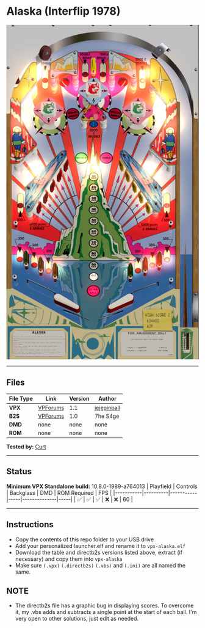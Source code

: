 # Alaska (Interflip 1978)

![Table Preview](../../images/vpx-alaska-preview.jpg)

---

## Files
| File Type | Link | Version | Author | 
|-----------|--------|----------|--------------|
| **VPX** | [VPForums](https://www.vpforums.org/index.php?app=downloads&showfile=16800) | 1.1 | [jejepinball](https://www.vpforums.org/index.php?s=3b0a5c7e845216cee68c2f1ca3da5281&app=core&module=search&do=user_activity&search_app=downloads&mid=108032) |
| **B2S** | [VPForums](https://www.vpforums.org/index.php?app=downloads&showfile=16800) | 1.0 | 7he S4ge  |
| **DMD** | none | none | none |
| **ROM** | none | none | none |

**Tested by:** [Curt](https://github.com/Old-Cyrus)

---

## Status 
**Minimum VPX Standalone build:** 10.8.0-1989-a764013
| Playfield | Controls | Backglass | DMD | ROM Required | FPS | 
|-----------|----------|-----------|-----|--------------|-----|
| :white_check_mark: | :white_check_mark: | :white_check_mark: | :x: | :x: | 60 |

---

## Instructions

- Copy the contents of this repo folder to your USB drive
- Add your personalized launcher.elf and rename it to `vpx-alaska.elf`
- Download the table and directb2s versions listed above, extract (if necessary) and copy them into `vpx-alaska`
- Make sure `(.vpx)` `(.directb2s)` `(.vbs)` and `(.ini)` are all named the same.

## NOTE
- The directb2s file has a graphic bug in displaying scores. To overcome it, my .vbs adds and subtracts a single point at the start of each ball. I'm very open to other solutions, just edit as needed.